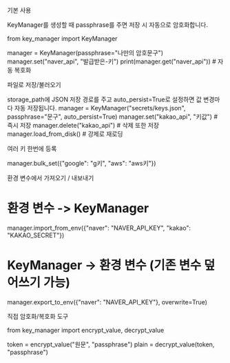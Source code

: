 기본 사용

KeyManager를 생성할 때 passphrase를 주면 저장 시 자동으로 암호화합니다.


from key_manager import KeyManager

manager = KeyManager(passphrase="나만의 암호문구")
manager.set("naver_api", "발급받은-키")
print(manager.get("naver_api"))  # 자동 복호화



파일로 저장/불러오기

storage_path에 JSON 저장 경로를 주고 auto_persist=True로 설정하면 값 변경마다 자동 저장됩니다.
manager = KeyManager("secrets/keys.json", passphrase="문구", auto_persist=True)
manager.set("kakao_api", "키값")        # 즉시 저장
manager.delete("kakao_api")             # 삭제 또한 저장
manager.load_from_disk()                # 강제로 재로딩




여러 키 한번에 등록

manager.bulk_set({"google": "g키", "aws": "aws키"})


환경 변수에서 가져오기 / 내보내기

# 환경 변수 -> KeyManager
manager.import_from_env({"naver": "NAVER_API_KEY", "kakao": "KAKAO_SECRET"})

# KeyManager -> 환경 변수 (기존 변수 덮어쓰기 가능)
manager.export_to_env({"naver": "NAVER_API_KEY"}, overwrite=True)



직접 암호화/복호화 도구

from key_manager import encrypt_value, decrypt_value

token = encrypt_value("원문", "passphrase")
plain = decrypt_value(token, "passphrase")